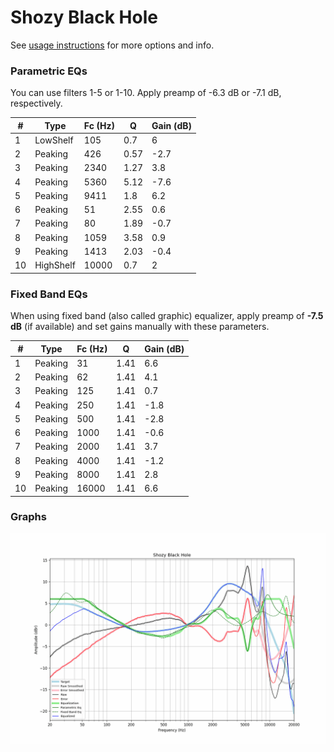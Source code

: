 # Shozy Black Hole
See [usage instructions](https://github.com/jaakkopasanen/AutoEq#usage) for more options and info.

### Parametric EQs
You can use filters 1-5 or 1-10. Apply preamp of -6.3 dB or -7.1 dB, respectively.

|   # | Type      |   Fc (Hz) |    Q |   Gain (dB) |
|-----|-----------|-----------|------|-------------|
|   1 | LowShelf  |       105 | 0.7  |         6   |
|   2 | Peaking   |       426 | 0.57 |        -2.7 |
|   3 | Peaking   |      2340 | 1.27 |         3.8 |
|   4 | Peaking   |      5360 | 5.12 |        -7.6 |
|   5 | Peaking   |      9411 | 1.8  |         6.2 |
|   6 | Peaking   |        51 | 2.55 |         0.6 |
|   7 | Peaking   |        80 | 1.89 |        -0.7 |
|   8 | Peaking   |      1059 | 3.58 |         0.9 |
|   9 | Peaking   |      1413 | 2.03 |        -0.4 |
|  10 | HighShelf |     10000 | 0.7  |         2   |

### Fixed Band EQs
When using fixed band (also called graphic) equalizer, apply preamp of **-7.5 dB** (if available) and set gains manually with these parameters.

|   # | Type    |   Fc (Hz) |    Q |   Gain (dB) |
|-----|---------|-----------|------|-------------|
|   1 | Peaking |        31 | 1.41 |         6.6 |
|   2 | Peaking |        62 | 1.41 |         4.1 |
|   3 | Peaking |       125 | 1.41 |         0.7 |
|   4 | Peaking |       250 | 1.41 |        -1.8 |
|   5 | Peaking |       500 | 1.41 |        -2.8 |
|   6 | Peaking |      1000 | 1.41 |        -0.6 |
|   7 | Peaking |      2000 | 1.41 |         3.7 |
|   8 | Peaking |      4000 | 1.41 |        -1.2 |
|   9 | Peaking |      8000 | 1.41 |         2.8 |
|  10 | Peaking |     16000 | 1.41 |         6.6 |

### Graphs
![](./Shozy%20Black%20Hole.png)
